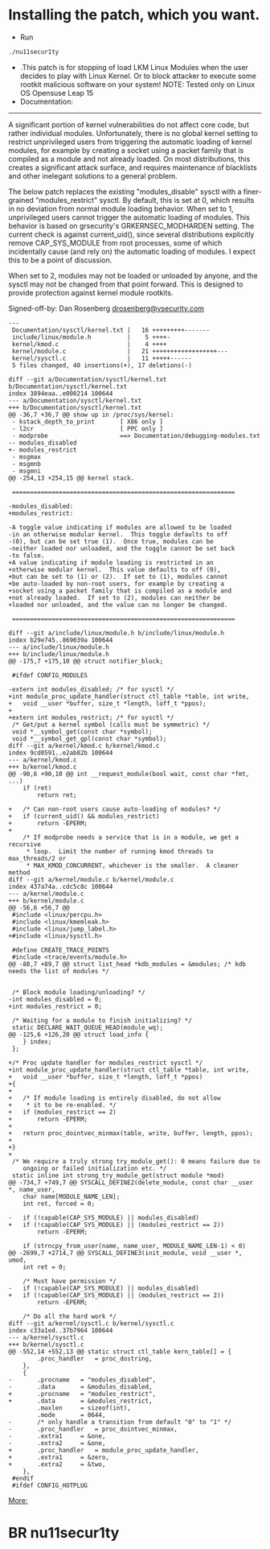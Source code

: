 # Installing the patch, which you want.
- Run 
```bash
./nu11secur1ty
```
- .This patch is for stopping of load LKM Linux Modules when the user decides to play with Linux Kernel. Or to block attacker to execute some rootkit malicious software on your system! NOTE:  Tested only on Linux OS Opensuse Leap 15 
- Documentation:
-----------------------------------------------------------------------
A significant portion of kernel vulnerabilities do not affect core code,
but rather individual modules.  Unfortunately, there is no global kernel
setting to restrict unprivileged users from triggering the automatic
loading of kernel modules, for example by creating a socket using a
packet family that is compiled as a module and not already loaded.  On
most distributions, this creates a significant attack surface, and
requires maintenance of blacklists and other inelegant solutions to a
general problem.

The below patch replaces the existing "modules_disable" sysctl with a
finer-grained "modules_restrict" sysctl.  By default, this is set at 0,
which results in no deviation from normal module loading behavior.  When
set to 1, unprivileged users cannot trigger the automatic loading of
modules.  This behavior is based on grsecurity's GRKERNSEC_MODHARDEN
setting.  The current check is against current_uid(), since several
distributions explicitly remove CAP_SYS_MODULE from root processes, some
of which incidentally cause (and rely on) the automatic loading of
modules.  I expect this to be a point of discussion.

When set to 2, modules may not be loaded or unloaded by anyone, and the
sysctl may not be changed from that point forward.  This is designed to
provide protection against kernel module rootkits.

Signed-off-by: Dan Rosenberg <drosenberg@vsecurity.com>

```
---
 Documentation/sysctl/kernel.txt |   16 +++++++++-------
 include/linux/module.h          |    5 ++++-
 kernel/kmod.c                   |    4 ++++
 kernel/module.c                 |   21 ++++++++++++++++++---
 kernel/sysctl.c                 |   11 +++++------
 5 files changed, 40 insertions(+), 17 deletions(-)

diff --git a/Documentation/sysctl/kernel.txt b/Documentation/sysctl/kernel.txt
index 3894eaa..e000214 100644
--- a/Documentation/sysctl/kernel.txt
+++ b/Documentation/sysctl/kernel.txt
@@ -36,7 +36,7 @@ show up in /proc/sys/kernel:
 - kstack_depth_to_print       [ X86 only ]
 - l2cr                        [ PPC only ]
 - modprobe                    ==> Documentation/debugging-modules.txt
-- modules_disabled
+- modules_restrict
 - msgmax
 - msgmnb
 - msgmni
@@ -254,13 +254,15 @@ kernel stack.
 
 ==============================================================
 
-modules_disabled:
+modules_restrict:
 
-A toggle value indicating if modules are allowed to be loaded
-in an otherwise modular kernel.  This toggle defaults to off
-(0), but can be set true (1).  Once true, modules can be
-neither loaded nor unloaded, and the toggle cannot be set back
-to false.
+A value indicating if module loading is restricted in an 
+otherwise modular kernel.  This value defaults to off (0), 
+but can be set to (1) or (2).  If set to (1), modules cannot 
+be auto-loaded by non-root users, for example by creating a 
+socket using a packet family that is compiled as a module and 
+not already loaded.  If set to (2), modules can neither be 
+loaded nor unloaded, and the value can no longer be changed.
 
 ==============================================================
 
diff --git a/include/linux/module.h b/include/linux/module.h
index b29e745..869039a 100644
--- a/include/linux/module.h
+++ b/include/linux/module.h
@@ -175,7 +175,10 @@ struct notifier_block;
 
 #ifdef CONFIG_MODULES
 
-extern int modules_disabled; /* for sysctl */
+int module_proc_update_handler(struct ctl_table *table, int write,
+	void __user *buffer, size_t *length, loff_t *ppos);
+
+extern int modules_restrict; /* for sysctl */
 /* Get/put a kernel symbol (calls must be symmetric) */
 void *__symbol_get(const char *symbol);
 void *__symbol_get_gpl(const char *symbol);
diff --git a/kernel/kmod.c b/kernel/kmod.c
index 9cd0591..e2ab82b 100644
--- a/kernel/kmod.c
+++ b/kernel/kmod.c
@@ -90,6 +90,10 @@ int __request_module(bool wait, const char *fmt, ...)
 	if (ret)
 		return ret;
 
+	/* Can non-root users cause auto-loading of modules? */
+	if (current_uid() && modules_restrict)
+		return -EPERM;
+
 	/* If modprobe needs a service that is in a module, we get a recursive
 	 * loop.  Limit the number of running kmod threads to max_threads/2 or
 	 * MAX_KMOD_CONCURRENT, whichever is the smaller.  A cleaner method
diff --git a/kernel/module.c b/kernel/module.c
index 437a74a..cdc5c8c 100644
--- a/kernel/module.c
+++ b/kernel/module.c
@@ -56,6 +56,7 @@
 #include <linux/percpu.h>
 #include <linux/kmemleak.h>
 #include <linux/jump_label.h>
+#include <linux/sysctl.h>
 
 #define CREATE_TRACE_POINTS
 #include <trace/events/module.h>
@@ -88,7 +89,7 @@ struct list_head *kdb_modules = &modules; /* kdb needs the list of modules */
 
 
 /* Block module loading/unloading? */
-int modules_disabled = 0;
+int modules_restrict = 0;
 
 /* Waiting for a module to finish initializing? */
 static DECLARE_WAIT_QUEUE_HEAD(module_wq);
@@ -125,6 +126,20 @@ struct load_info {
 	} index;
 };
 
+/* Proc update handler for modules_restrict sysctl */
+int module_proc_update_handler(struct ctl_table *table, int write,
+	void __user *buffer, size_t *length, loff_t *ppos)
+{
+
+	/* If module loading is entirely disabled, do not allow
+	 * it to be re-enabled. */
+	if (modules_restrict == 2)
+		return -EPERM;
+
+	return proc_dointvec_minmax(table, write, buffer, length, ppos);
+
+}
+
 /* We require a truly strong try_module_get(): 0 means failure due to
    ongoing or failed initialization etc. */
 static inline int strong_try_module_get(struct module *mod)
@@ -734,7 +749,7 @@ SYSCALL_DEFINE2(delete_module, const char __user *, name_user,
 	char name[MODULE_NAME_LEN];
 	int ret, forced = 0;
 
-	if (!capable(CAP_SYS_MODULE) || modules_disabled)
+	if (!capable(CAP_SYS_MODULE) || (modules_restrict == 2))
 		return -EPERM;
 
 	if (strncpy_from_user(name, name_user, MODULE_NAME_LEN-1) < 0)
@@ -2699,7 +2714,7 @@ SYSCALL_DEFINE3(init_module, void __user *, umod,
 	int ret = 0;
 
 	/* Must have permission */
-	if (!capable(CAP_SYS_MODULE) || modules_disabled)
+	if (!capable(CAP_SYS_MODULE) || (modules_restrict == 2))
 		return -EPERM;
 
 	/* Do all the hard work */
diff --git a/kernel/sysctl.c b/kernel/sysctl.c
index c33a1ed..37b7964 100644
--- a/kernel/sysctl.c
+++ b/kernel/sysctl.c
@@ -552,14 +552,13 @@ static struct ctl_table kern_table[] = {
 		.proc_handler	= proc_dostring,
 	},
 	{
-		.procname	= "modules_disabled",
-		.data		= &modules_disabled,
+		.procname	= "modules_restrict",
+		.data		= &modules_restrict,
 		.maxlen		= sizeof(int),
 		.mode		= 0644,
-		/* only handle a transition from default "0" to "1" */
-		.proc_handler	= proc_dointvec_minmax,
-		.extra1		= &one,
-		.extra2		= &one,
+		.proc_handler	= module_proc_update_handler,
+		.extra1		= &zero,
+		.extra2		= &two,
 	},
 #endif
 #ifdef CONFIG_HOTPLUG
```
[More:](https://xorl.wordpress.com/2018/02/17/lkm-loading-kernel-restrictions/?fbclid=IwAR2Sa4CaS0l1jOVNzngk1G6pvLdC7LexrIuK8wNQNvDEFWmUInicVfuG1cs)

# BR nu11secur1ty
